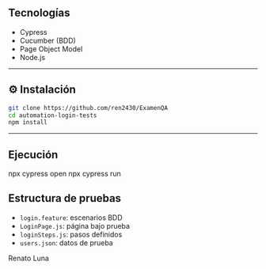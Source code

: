 ##  Tecnologías
- Cypress
- Cucumber (BDD)
- Page Object Model
- Node.js
---
## ⚙️ Instalación
```bash
git clone https://github.com/ren2430/ExamenQA
cd automation-login-tests
npm install
```
---

## Ejecución

npx cypress open
npx cypress run

## Estructura de pruebas
- `login.feature`: escenarios BDD
- `LoginPage.js`: página bajo prueba
- `loginSteps.js`: pasos definidos
- `users.json`: datos de prueba


Renato Luna
